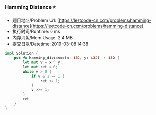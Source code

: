 
### Hamming Distance :star:
- 题目地址/Problem Url: [https://leetcode-cn.com/problems/hamming-distance](https://leetcode-cn.com/problems/hamming-distance)
- 执行时间/Runtime: 0 ms 
- 内存消耗/Mem Usage: 2.4 MB
- 提交日期/Datetime: 2019-03-08 14:38

```rust
impl Solution {
    pub fn hamming_distance(x: i32, y: i32) -> i32 {
        let mut v = x ^ y;
        let mut ret = 0;
        while v > 0 {
            if v & 1 == 1 {
                ret += 1;
            }
            v >>= 1;
        }
        ret
    }
}

```
